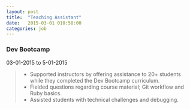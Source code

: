 ```yaml
---
layout: post
title:  "Teaching Assistant"
date:   2015-03-01 010:58:00
categories: job
---
```


### Dev Bootcamp
03-01-2015 to 5-01-2015

> - Supported instructors by offering assistance to 20+ students while they completed the Dev Bootcamp curriculum.
> - Fielded questions regarding course material; Git workflow and Ruby basics.
> - Assisted students with technical challenges and debugging.